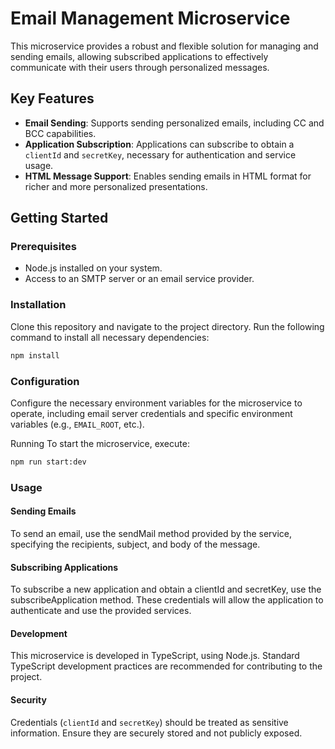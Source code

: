 # Email Management Microservice

This microservice provides a robust and flexible solution for managing and sending emails, allowing subscribed applications to effectively communicate with their users through personalized messages.

## Key Features

- **Email Sending**: Supports sending personalized emails, including CC and BCC capabilities.
- **Application Subscription**: Applications can subscribe to obtain a `clientId` and `secretKey`, necessary for authentication and service usage.
- **HTML Message Support**: Enables sending emails in HTML format for richer and more personalized presentations.

## Getting Started

### Prerequisites

- Node.js installed on your system.
- Access to an SMTP server or an email service provider.

### Installation

Clone this repository and navigate to the project directory. Run the following command to install all necessary dependencies:

```bash
npm install
```

### Configuration

Configure the necessary environment variables for the microservice to operate, including email server credentials and specific environment variables (e.g., `EMAIL_ROOT`, etc.).

Running
To start the microservice, execute:

```bash
npm run start:dev
```

### Usage

#### Sending Emails

To send an email, use the sendMail method provided by the service, specifying the recipients, subject, and body of the message.

#### Subscribing Applications

To subscribe a new application and obtain a clientId and secretKey, use the subscribeApplication method. These credentials will allow the application to authenticate and use the provided services.

#### Development

This microservice is developed in TypeScript, using Node.js. Standard TypeScript development practices are recommended for contributing to the project.

#### Security

Credentials (`clientId` and `secretKey`) should be treated as sensitive information. Ensure they are securely stored and not publicly exposed.
